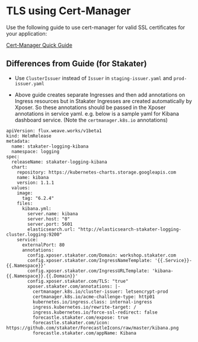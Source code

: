 # TLS using Cert-Manager


Use the following guide to use cert-manager for valid SSL certificates for your application:

[Cert-Manager Quick Guide](https://cert-manager.readthedocs.io/en/latest/tutorials/acme/quick-start/index.html)

## Differences from Guide (for Stakater)

* Use `ClusterIssuer` instead of `Issuer` in `staging-issuer.yaml` and `prod-issuer.yaml`

* Above guide creates separate Ingresses and then add annotations on Ingress resources but in Stakater Ingresses are created automatically by Xposer. So these annotations should be passed in the Xposer annotations in service yaml. e.g. below is a sample yaml for Kibana dashboard service. (Note the `certmanager.k8s.io` annotations)

```
apiVersion: flux.weave.works/v1beta1
kind: HelmRelease
metadata:
  name: stakater-logging-kibana
  namespace: logging
spec:
  releaseName: stakater-logging-kibana
  chart:
    repository: https://kubernetes-charts.storage.googleapis.com
    name: kibana
    version: 1.1.1
  values:
    image:
      tag: "6.2.4"
    files:
      kibana.yml:
        server.name: kibana
        server.host: "0"
        server.port: 5601
        elasticsearch.url: "http://elasticsearch-stakater-logging-cluster.logging:9200"
    service:
      externalPort: 80
      annotations:
        config.xposer.stakater.com/Domain: workshop.stakater.com
        config.xposer.stakater.com/IngressNameTemplate: '{{.Service}}-{{.Namespace}}'
        config.xposer.stakater.com/IngressURLTemplate: 'kibana-{{.Namespace}}.{{.Domain}}'
        config.xposer.stakater.com/TLS: "true"
        xposer.stakater.com/annotations: |-
          certmanager.k8s.io/cluster-issuer: letsencrypt-prod
          certmanager.k8s.io/acme-challenge-type: http01
          kubernetes.io/ingress.class: internal-ingress
          ingress.kubernetes.io/rewrite-target: /
          ingress.kubernetes.io/force-ssl-redirect: false
          forecastle.stakater.com/expose: true
          forecastle.stakater.com/icon: https://github.com/stakater/ForecastleIcons/raw/master/kibana.png
          forecastle.stakater.com/appName: Kibana
```